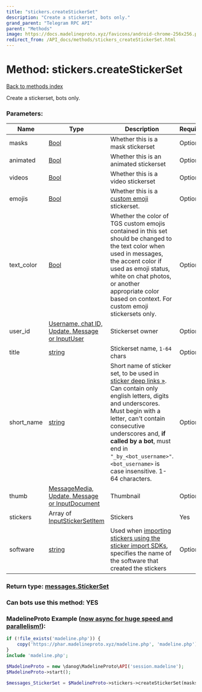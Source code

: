 ```yaml
---
title: "stickers.createStickerSet"
description: "Create a stickerset, bots only."
grand_parent: "Telegram RPC API"
parent: "Methods"
image: https://docs.madelineproto.xyz/favicons/android-chrome-256x256.png
redirect_from: /API_docs/methods/stickers_createStickerSet.html
---
```

# Method: stickers.createStickerSet
[Back to methods index](index.html)



Create a stickerset, bots only.

### Parameters:

| Name     |    Type       | Description | Required |
|----------|---------------|-------------|----------|
|masks|[Bool](/API_docs/types/Bool.html) | Whether this is a mask stickerset | Optional|
|animated|[Bool](/API_docs/types/Bool.html) | Whether this is an animated stickerset | Optional|
|videos|[Bool](/API_docs/types/Bool.html) | Whether this is a video stickerset | Optional|
|emojis|[Bool](/API_docs/types/Bool.html) | Whether this is a [custom emoji](https://core.telegram.org/api/custom-emoji) stickerset. | Optional|
|text\_color|[Bool](/API_docs/types/Bool.html) | Whether the color of TGS custom emojis contained in this set should be changed to the text color when used in messages, the accent color if used as emoji status, white on chat photos, or another appropriate color based on context. For custom emoji stickersets only. | Optional|
|user\_id|[Username, chat ID, Update, Message or InputUser](/API_docs/types/InputUser.html) | Stickerset owner | Optional|
|title|[string](/API_docs/types/string.html) | Stickerset name, `1-64` chars | Optional|
|short\_name|[string](/API_docs/types/string.html) | Short name of sticker set, to be used in [sticker deep links »](https://core.telegram.org/api/links#stickerset-links). Can contain only english letters, digits and underscores. Must begin with a letter, can't contain consecutive underscores and, **if called by a bot**, must end in `"_by_<bot_username>"`. `<bot_username>` is case insensitive. 1-64 characters. | Optional|
|thumb|[MessageMedia, Update, Message or InputDocument](/API_docs/types/InputDocument.html) | Thumbnail | Optional|
|stickers|Array of [InputStickerSetItem](/API_docs/types/InputStickerSetItem.html) | Stickers | Yes|
|software|[string](/API_docs/types/string.html) | Used when [importing stickers using the sticker import SDKs](https://core.telegram.org/import-stickers), specifies the name of the software that created the stickers | Optional|


### Return type: [messages.StickerSet](/API_docs/types/messages.StickerSet.html)

### Can bots use this method: **YES**


### MadelineProto Example ([now async for huge speed and parallelism!](https://docs.madelineproto.xyz/docs/ASYNC.html)):


```php
if (!file_exists('madeline.php')) {
    copy('https://phar.madelineproto.xyz/madeline.php', 'madeline.php');
}
include 'madeline.php';

$MadelineProto = new \danog\MadelineProto\API('session.madeline');
$MadelineProto->start();

$messages_StickerSet = $MadelineProto->stickers->createStickerSet(masks: $Bool, animated: $Bool, videos: $Bool, emojis: $Bool, text_color: $Bool, user_id: $InputUser, title: 'string', short_name: 'string', thumb: $InputDocument, stickers: [$InputStickerSetItem, $InputStickerSetItem], software: 'string', );
```

